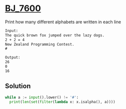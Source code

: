 # [BJ_7600](https://acmicpc.net/problem/7600)

Print how many different alphabets are written in each line

```txt
Input:
The quick brown fox jumped over the lazy dogs.
2 + 2 = 4
New Zealand Programming Contest.
#

Output:
26
0
16
```

## Solution

```py
while a := input().lower() != '#':
  print(len(set(filter(lambda x: x.isalpha(), a))))
```
